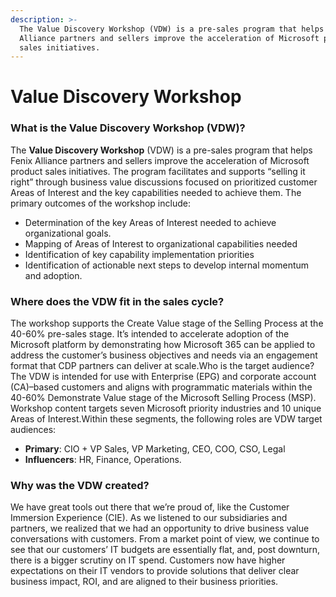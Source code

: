 ```yaml
---
description: >-
  The Value Discovery Workshop (VDW) is a pre-sales program that helps Fenix
  Alliance partners and sellers improve the acceleration of Microsoft product
  sales initiatives.
---
```


# Value Discovery Workshop

### What is the Value Discovery Workshop \(VDW\)? 

The **Value Discovery Workshop** \(VDW\) is a pre-sales program that helps Fenix Alliance partners and sellers improve the acceleration of Microsoft product sales initiatives. The program facilitates and supports “selling it right” through business value discussions focused on prioritized customer Areas of Interest and the key capabilities needed to achieve them. The primary outcomes of the workshop include:

* Determination of the key Areas of Interest needed to achieve organizational goals.
* Mapping of Areas of Interest to organizational capabilities needed
* Identification of key capability implementation priorities
* Identification of actionable next steps to develop internal momentum and adoption.

### Where does the VDW fit in the sales cycle?

The workshop supports the Create Value stage of the Selling Process at the 40-60% pre-sales stage. It’s intended to accelerate adoption of the Microsoft platform by demonstrating how Microsoft 365 can be applied to address the customer’s business objectives and needs via an engagement format that CDP partners can deliver at scale.Who is the target audience?The VDW is intended for use with Enterprise \(EPG\) and corporate account \(CA\)–based customers and aligns with programmatic materials within the 40-60% Demonstrate Value stage of the Microsoft Selling Process \(MSP\). Workshop content targets seven Microsoft priority industries and 10 unique Areas of Interest.Within these segments, the following roles are VDW target audiences:

* **Primary**: CIO + VP Sales, VP Marketing, CEO, COO, CSO, Legal
* **Influencers**: HR, Finance, Operations.

### Why was the VDW created?

We have great tools out there that we’re proud of, like the Customer Immersion Experience \(CIE\). As we listened to our subsidiaries and partners, we realized that we had an opportunity to drive business value conversations with customers. From a market point of view, we continue to see that our customers’ IT budgets are essentially flat, and, post downturn, there is a bigger scrutiny on IT spend. Customers now have higher expectations on their IT vendors to provide solutions that deliver clear business impact, ROI, and are aligned to their business priorities.


